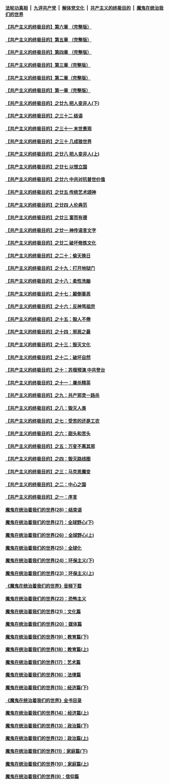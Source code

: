 

####  [法轮功真相](../../../../basic/blob/master/README.md?t=06220931) &nbsp;|&nbsp; [九评共产党](../../../../9ping.md/blob/master/README.md?t=06220931) &nbsp;|&nbsp; [解体党文化](../../../../jtdwh.md/blob/master/README.md?t=06220931)  &nbsp;|&nbsp; [共产主义的终极目的](../../../../gczydzjmd.md/blob/master/README.md?t=06220931) &nbsp;|&nbsp; [魔鬼在统治我们的世界](../../../../mgztzwmdsj.md/blob/master/README.md?t=06220931) 

#### [【共产主义的终极目的】第六章 （完整版）](../pages/nsc422/n11428913.md?t=06220931) 

#### [【共产主义的终极目的】第五章 （完整版）](../pages/nsc422/n11428912.md?t=06220931) 

#### [【共产主义的终极目的】第四章 （完整版）](../pages/nsc422/n11428907.md?t=06220931) 

#### [【共产主义的终极目的】第三章（完整版）](../pages/nsc422/n11428848.md?t=06220931) 

#### [【共产主义的终极目的】第二章（完整版）](../pages/nsc422/n11428831.md?t=06220931) 

#### [【共产主义的终极目的】第一章（完整版）](../pages/nsc422/n11417651.md?t=06220931) 

#### [【共产主义的终极目的】之廿九 把人变非人(下)](../pages/nsc422/n11344140.md?t=06220931) 

#### [【共产主义的终极目的】之三十二 结语](../pages/nsc422/n11360535.md?t=06220931) 

#### [【共产主义的终极目的】之三十一 末世景观](../pages/nsc422/n11351129.md?t=06220931) 

#### [【共产主义的终极目的】之三十 几成狼世界](../pages/nsc422/n11348280.md?t=06220931) 

#### [【共产主义的终极目的】之廿八 把人变非人(上)](../pages/nsc422/n11340492.md?t=06220931) 

#### [【共产主义的终极目的】之廿七 以恨立国](../pages/nsc422/n11336944.md?t=06220931) 

#### [【共产主义的终极目的】之廿六 中共对抗普世价值](../pages/nsc422/n11324785.md?t=06220931) 

#### [【共产主义的终极目的】之廿五 传统艺术颂神](../pages/nsc422/n11296396.md?t=06220931) 

#### [【共产主义的终极目的】之廿四 人伦典范](../pages/nsc422/n11296397.md?t=06220931) 

#### [【共产主义的终极目的】之廿三 富而有德](../pages/nsc422/n11283598.md?t=06220931) 

#### [【共产主义的终极目的】之廿一 神传语言文字](../pages/nsc422/n11263265.md?t=06220931) 

#### [【共产主义的终极目的】之廿二 破坏修炼文化](../pages/nsc422/n11245728.md?t=06220931) 

#### [【共产主义的终极目的】之二十：偷天换日](../pages/nsc422/n11238846.md?t=06220931) 

#### [【共产主义的终极目的】之十九：打开地狱门](../pages/nsc422/n11206376.md?t=06220931) 

#### [【共产主义的终极目的】之十八：柔性洗脑](../pages/nsc422/n11199994.md?t=06220931) 

#### [【共产主义的终极目的】之十七：颠倒善恶](../pages/nsc422/n11179782.md?t=06220931) 

#### [【共产主义的终极目的】之十六：反神骂祖宗](../pages/nsc422/n11166798.md?t=06220931) 

#### [【共产主义的终极目的】之十五：毁人不倦](../pages/nsc422/n11166792.md?t=06220931) 

#### [【共产主义的终极目的】之十四：邪恶之最](../pages/nsc422/n11150249.md?t=06220931) 

#### [【共产主义的终极目的】之十三：毁灭文化](../pages/nsc422/n11135227.md?t=06220931) 

#### [【共产主义的终极目的】之十二：破坏自然](../pages/nsc422/n11135214.md?t=06220931) 

#### [【共产主义的终极目的】之十：苏俄预演 中共登台](../pages/nsc422/n11118424.md?t=06220931) 

#### [【共产主义的终极目的】之十一：屠杀精英](../pages/nsc422/n11118442.md?t=06220931) 

#### [【共产主义的终极目的】之九：共产邪灵一路杀](../pages/nsc422/n11114139.md?t=06220931) 

#### [【共产主义的终极目的】之八：毁灭人类](../pages/nsc422/n11108503.md?t=06220931) 

#### [【共产主义的终极目的】之七：受苦的还是工农](../pages/nsc422/n11101809.md?t=06220931) 

#### [【共产主义的终极目的】之六：甜头和苦头](../pages/nsc422/n11096971.md?t=06220931) 

#### [【共产主义的终极目的】之五：万变不离其邪](../pages/nsc422/n11091285.md?t=06220931) 

#### [【共产主义的终极目的】之四：毁灭路线图](../pages/nsc422/n11086284.md?t=06220931) 

#### [【共产主义的终极目的】之三：马克思魔变](../pages/nsc422/n11061941.md?t=06220931) 

#### [【共产主义的终极目的】之二：中心之国](../pages/nsc422/n11047728.md?t=06220931) 

#### [【共产主义的终极目的】之一：序言](../pages/nsc422/n11086077.md?t=06220931) 

#### [魔鬼在统治着我们的世界(28)：结束语](../pages/nsc422/n10936246.md?t=06220931) 

#### [魔鬼在统治着我们的世界(27)：全球野心(下)](../pages/nsc422/n10928319.md?t=06220931) 

#### [魔鬼在统治着我们的世界(26)：全球野心(上)](../pages/nsc422/n10900318.md?t=06220931) 

#### [魔鬼在统治着我们的世界(25)：全球化](../pages/nsc422/n10788205.md?t=06220931) 

#### [魔鬼在统治着我们的世界(24)：环保主义(下)](../pages/nsc422/n10695307.md?t=06220931) 

#### [魔鬼在统治着我们的世界(23)：环保主义(上)](../pages/nsc422/n10688613.md?t=06220931) 

#### [《魔鬼在统治着我们的世界》音频下载](../pages/nsc422/n10635553.md?t=06220931) 

#### [魔鬼在统治着我们的世界(22)：恐怖主义](../pages/nsc422/n10614727.md?t=06220931) 

#### [魔鬼在统治着我们的世界(21)：文化篇](../pages/nsc422/n10597706.md?t=06220931) 

#### [魔鬼在统治着我们的世界(20)：媒体篇](../pages/nsc422/n10586579.md?t=06220931) 

#### [魔鬼在统治着我们的世界(19)：教育篇(下)](../pages/nsc422/n10564808.md?t=06220931) 

#### [魔鬼在统治着我们的世界(18)：教育篇(上)](../pages/nsc422/n10526970.md?t=06220931) 

#### [魔鬼在统治着我们的世界(17)：艺术篇](../pages/nsc422/n10499093.md?t=06220931) 

#### [魔鬼在统治着我们的世界(16)：法律篇](../pages/nsc422/n10485969.md?t=06220931) 

#### [魔鬼在统治着我们的世界(15)：经济篇(下)](../pages/nsc422/n10469975.md?t=06220931) 

#### [《魔鬼在统治着我们的世界》全书目录](../pages/nsc422/n10464261.md?t=06220931) 

#### [魔鬼在统治着我们的世界(14)：经济篇(上)](../pages/nsc422/n10457370.md?t=06220931) 

#### [魔鬼在统治着我们的世界(13)：政治篇(下)](../pages/nsc422/n10448270.md?t=06220931) 

#### [魔鬼在统治着我们的世界(12)：政治篇(上)](../pages/nsc422/n10444576.md?t=06220931) 

#### [魔鬼在统治着我们的世界(11)：家庭篇(下)](../pages/nsc422/n10440961.md?t=06220931) 

#### [魔鬼在统治着我们的世界(10)：家庭篇(上)](../pages/nsc422/n10435448.md?t=06220931) 

#### [魔鬼在统治着我们的世界(9)：信仰篇](../pages/nsc422/n10432159.md?t=06220931) 

